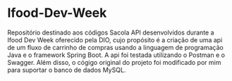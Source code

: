 # Ifood-Dev-Week
 
Repositório destinado aos códigos Sacola API desenvolvidos durante a Ifood Dev Week oferecido pela DIO, cujo propósito é a criação de uma api de um fluxo de carrinho de compras usando a linguagem de programação Java e o framework Spring Boot. A api foi testada utilizando o Postman e o Swagger. Além disso, o cógigo original do projeto foi modificado por mim para suportar o banco de dados MySQL. 
